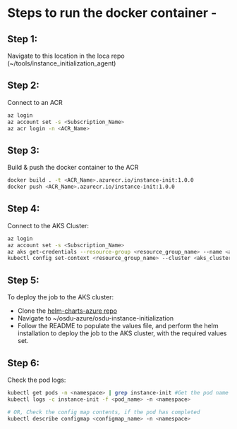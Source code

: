 # Steps to run the docker container -

## Step 1:
Navigate to this location in the loca repo (~/tools/instance_initialization_agent)

## Step 2:
Connect to an ACR
```bash
az login
az account set -s <Subscription_Name>
az acr login -n <ACR_Name>
```

## Step 3:
Build & push the docker container to the ACR
```bash
docker build . -t <ACR_Name>.azurecr.io/instance-init:1.0.0
docker push <ACR_Name>.azurecr.io/instance-init:1.0.0
```

## Step 4:
Connect to the AKS Cluster:
```bash
az login
az account set -s <Subscription_Name>
az aks get-credentials --resource-group <resource_group_name> --name <aks_cluster_name>
kubectl config set-context <resource_group_name> --cluster <aks_cluster_name>
```

## Step 5:
To deploy the job to the AKS cluster:
- Clone the [helm-charts-azure repo](https://community.opengroup.org/osdu/platform/deployment-and-operations/helm-charts-azure)
- Navigate to ~/osdu-azure/osdu-instance-initialization
- Follow the README to populate the values file, and perform the helm installation to deploy the job to the AKS cluster, with the required values set.

## Step 6:
Check the pod logs:
```bash
kubectl get pods -n <namespace> | grep instance-init #Get the pod name from the output
kubectl logs -c instance-init -f <pod_name> -n <namespace>

# OR, Check the config map contents, if the pod has completed
kubectl describe configmap <configmap_name> -n <namespace>
```